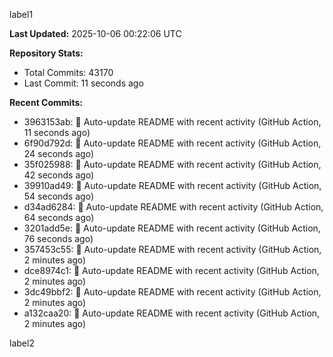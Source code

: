 
label1 
<!-- ACTIVITY_START -->
**Last Updated:** 2025-10-06 00:22:06 UTC

**Repository Stats:**
- Total Commits: 43170
- Last Commit: 11 seconds ago

**Recent Commits:**
- 3963153ab: 🤖 Auto-update README with recent activity (GitHub Action, 11 seconds ago)
- 6f90d792d: 🤖 Auto-update README with recent activity (GitHub Action, 24 seconds ago)
- 35f025988: 🤖 Auto-update README with recent activity (GitHub Action, 42 seconds ago)
- 39910ad49: 🤖 Auto-update README with recent activity (GitHub Action, 54 seconds ago)
- d34ad6284: 🤖 Auto-update README with recent activity (GitHub Action, 64 seconds ago)
- 3201add5e: 🤖 Auto-update README with recent activity (GitHub Action, 76 seconds ago)
- 357453c55: 🤖 Auto-update README with recent activity (GitHub Action, 2 minutes ago)
- dce8974c1: 🤖 Auto-update README with recent activity (GitHub Action, 2 minutes ago)
- 3dc49bbf2: 🤖 Auto-update README with recent activity (GitHub Action, 2 minutes ago)
- a132caa20: 🤖 Auto-update README with recent activity (GitHub Action, 2 minutes ago)
<!-- ACTIVITY_END -->

label2
